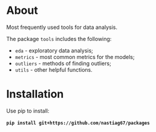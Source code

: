 
# About

Most frequently used tools for data analysis.

The package `tools` includes the following:
- `eda` - exploratory data analysis;
- `metrics` - most common metrics for the models;
- `outliers` - methods of finding outliers;
- `utils` - other helpful functions.

# Installation 

Use pip to install:
<br>
<br>
__`pip install git+https://github.com/nastiag67/packages`__

